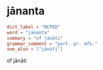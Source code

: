 # jānanta

``` toml
dict_label = "NCPED"
word = "jānanta"
summary = "of jānāti"
grammar_comment = "part. pr. mfn."
see_also = ["jānāti"]
```

of jānāti

